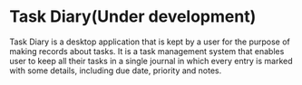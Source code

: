 # Task Diary(Under development)
Task Diary is a desktop application that is kept by a user for the purpose of making records about tasks. It is a task management system
that enables user to keep all their tasks in a single journal in which every entry is marked with some details, including due date, 
priority and notes.

